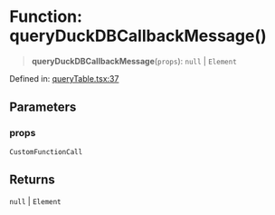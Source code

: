 # Function: queryDuckDBCallbackMessage()

> **queryDuckDBCallbackMessage**(`props`): `null` \| `Element`

Defined in: [queryTable.tsx:37](https://github.com/GeoDaCenter/openassistant/blob/aa41155e698e0b65b1716140c0c14440cdd9d76a/packages/duckdb/src/queryTable.tsx#L37)

## Parameters

### props

`CustomFunctionCall`

## Returns

`null` \| `Element`
